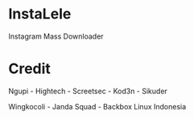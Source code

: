 # InstaLele
Instagram Mass Downloader

# Credit

Ngupi - Hightech - Screetsec - Kod3n - Sikuder

Wingkocoli - Janda Squad - Backbox Linux Indonesia
